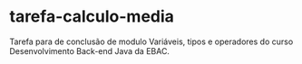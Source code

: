 # tarefa-calculo-media
Tarefa para de conclusão de modulo Variáveis, tipos e operadores do curso Desenvolvimento Back-end Java da  EBAC.
